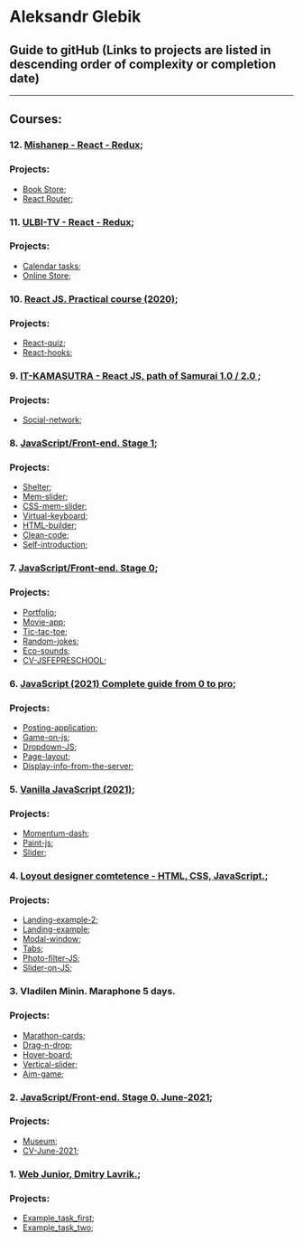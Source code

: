 # Aleksandr Glebik

## Guide to gitHub (Links to projects are listed in descending order of complexity or completion date)

***
## **Courses:**

### 12. [Mishanep - React - Redux](https://www.youtube.com/@mishanep);
### **Projects:**
* [Book Store](https://aleksandr-glebik.github.io/react-material-ui/);
* [React Router](https://aleksandr-glebik.github.io/react-router-6/);

### 11. [ULBI-TV - React - Redux](https://www.youtube.com/c/UlbiTV);
### **Projects:**
* [Calendar tasks](https://aleksandr-glebik.github.io/ulbi-tv-real-task/);
* [Online Store](https://aleksandr-glebik.github.io/react-online-store/);

### 10. [React JS. Practical course (2020)](https://www.udemy.com/course/react-2020-complete-guide/);
### **Projects:**
* [React-quiz](https://react-quiz-29ea8.web.app/);
* [React-hooks](https://aleksandr-glebik.github.io/react-hooks/);

### 9. [IT-KAMASUTRA - React JS, path of Samurai 1.0 / 2.0 ](https://www.youtube.com/playlist?list=PLcvhF2Wqh7DNVy1OCUpG3i5lyxyBWhGZ8);
### **Projects:**
* [Social-network](https://aleksandr-glebik.github.io/it-kamasutra/);

### 8. [JavaScript/Front-end. Stage 1](https://rs.school/js/);
### **Projects:**
* [Shelter](https://aleksandr-glebik.github.io/rsschool-JSFE2022Q1-shelter/shelter/pages/main/);
* [Mem-slider](https://aleksandr-glebik.github.io/cssMemSlider/cssMemSlider/index.html);
* [CSS-mem-slider](https://aleksandr-glebik.github.io/cssMemSliderWithoutJS/cssMemSlider/index.html);
* [Virtual-keyboard](https://aleksandr-glebik.github.io/rss-virtual-keyboard/);
* [HTML-builder](https://github.com/Aleksandr-Glebik/HTML-builder);
* [Clean-code](https://github.com/Aleksandr-Glebik/clean-code-s1e1);
* [Self-introduction](https://github.com/Aleksandr-Glebik/rsschool-JSFE2022Q1-self-introduction);

### 7. [JavaScript/Front-end. Stage 0](https://rs.school/js-stage0/);
### **Projects:**
* [Portfolio](https://Aleksandr-Glebik.github.io/portfolio-JSFEPRESCHOOL/portfolio/);
* [Movie-app](https://Aleksandr-Glebik.github.io/movie-app-JSFEPRESCHOOL/movie-app/);
* [Tic-tac-toe](https://Aleksandr-Glebik.github.io/tic-tac-toe/tic-tac-toe/);
* [Random-jokes](https://Aleksandr-Glebik.github.io/random-jokes/);
* [Eco-sounds](https://Aleksandr-Glebik.github.io/eco-sounds/);
* [CV-JSFEPRESCHOOL](https://Aleksandr-Glebik.github.io/rsschool-cv-JSFEPRESCHOOL/);

### 6. [JavaScript (2021) Complete guide from 0 to pro](https://www.udemy.com/course/javascript-full-guide/);
### **Projects:**
* [Posting-application](https://Aleksandr-Glebik.github.io/posting-application/dist/);
* [Game-on-js](https://Aleksandr-Glebik.github.io/game-on-js/);
* [Dropdown-JS](https://Aleksandr-Glebik.github.io/dropdown-JS/);
* [Page-layout](https://aleksandr-glebik.github.io/page-layout/);
* [Display-info-from-the-server](https://aleksandr-glebik.github.io/displaying-information-from-the-server/);

### 5. [Vanilla JavaScript (2021)](https://www.udemy.com/course/jacascript-for-beginners/);
### **Projects:**
* [Momentum-dash](https://Aleksandr-Glebik.github.io/momentum-dash/);
* [Paint-js](https://Aleksandr-Glebik.github.io/paint-js/);
* [Slider](https://Aleksandr-Glebik.github.io/slider/);

### 4. [Loyout designer comtetence - HTML, CSS, JavaScript.](https://www.mishanep.com/);
### **Projects:**
* [Landing-example-2](https://Aleksandr-Glebik.github.io/Landing-example-2/);
* [Landing-example](https://Aleksandr-Glebik.github.io/Landing-example/);
* [Modal-window](https://Aleksandr-Glebik.github.io/modal-window/);
* [Tabs](https://Aleksandr-Glebik.github.io/tabs/);
* [Photo-filter-JS](https://Aleksandr-Glebik.github.io/photo-filter-JS/);
* [Slider-on-JS](https://Aleksandr-Glebik.github.io/slider-on-JS/);

### 3. Vladilen Minin. Maraphone 5 days.
### **Projects:**
* [Marathon-cards](https://Aleksandr-Glebik.github.io/vladilen.ru-marathon-cards/);
* [Drag-n-drop](https://Aleksandr-Glebik.github.io/vladilen.ru-marathon-drag-n-drop/);
* [Hover-board](https://Aleksandr-Glebik.github.io/vladilen.ru-marathon-hover-board/);
* [Vertical-slider](https://Aleksandr-Glebik.github.io/JSFEPRESCHOOL-june-2021-vertical-slider/);
* [Aim-game](https://Aleksandr-Glebik.github.io/vladilen.ru-aim-game/);

### 2. [JavaScript/Front-end. Stage 0. June-2021](https://rs.school/js-stage0/);
### **Projects:**
* [Museum](https://Aleksandr-Glebik.github.io/JSFEPRESCHOOL-june-2021-museum/);
* [CV-June-2021](https://Aleksandr-Glebik.github.io/rsschool-cv-june-2021/);

### 1. [Web Junior, Dmitry Lavrik.](https://www.youtube.com/watch?v=8i3iTVsdnrg&list=PLyeqauxei6jddpCRnLoQIpkRGxaip5pJ4);
### **Projects:**
* [Example_task_first](https://Aleksandr-Glebik.github.io/example_task_first/);
* [Example_task_two](https://Aleksandr-Glebik.github.io/example_task_two/);


